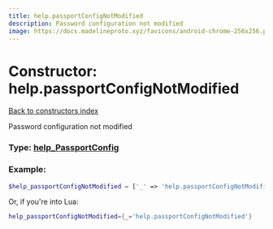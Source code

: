 ```yaml
---
title: help.passportConfigNotModified
description: Password configuration not modified
image: https://docs.madelineproto.xyz/favicons/android-chrome-256x256.png
---
```

# Constructor: help.passportConfigNotModified  
[Back to constructors index](index.md)



Password configuration not modified




### Type: [help\_PassportConfig](../types/help_PassportConfig.md)


### Example:

```php
$help_passportConfigNotModified = ['_' => 'help.passportConfigNotModified'];
```  


Or, if you're into Lua:

```lua
help_passportConfigNotModified={_='help.passportConfigNotModified'}

```


